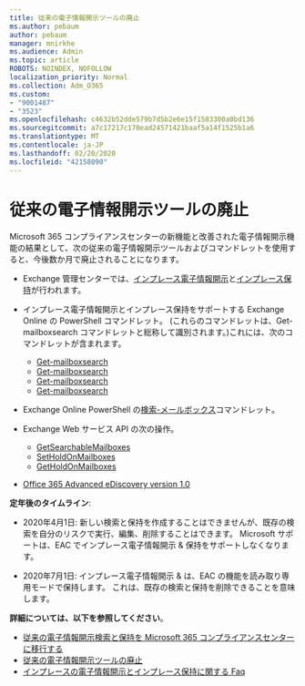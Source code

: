 ```yaml
---
title: 従来の電子情報開示ツールの廃止
ms.author: pebaum
author: pebaum
manager: mnirkhe
ms.audience: Admin
ms.topic: article
ROBOTS: NOINDEX, NOFOLLOW
localization_priority: Normal
ms.collection: Adm_O365
ms.custom:
- "9001487"
- "3523"
ms.openlocfilehash: c4632b52dde579b7d5b2e6e15f1583300a0bd136
ms.sourcegitcommit: a7c17217c170ead24571421baaf5a14f1525b1a6
ms.translationtype: MT
ms.contentlocale: ja-JP
ms.lasthandoff: 02/20/2020
ms.locfileid: "42158090"
---
```

# <a name="retirement-of-legacy-ediscovery-tools"></a>従来の電子情報開示ツールの廃止

Microsoft 365 コンプライアンスセンターの新機能と改善された電子情報開示機能の結果として、次の従来の電子情報開示ツールおよびコマンドレットを使用すると、今後数か月で廃止されることになります。

- Exchange 管理センターでは、[インプレース電子情報開示](https://docs.microsoft.com/exchange/security-and-compliance/in-place-ediscovery/in-place-ediscovery)と[インプレース保持](https://docs.microsoft.com/exchange/security-and-compliance/create-or-remove-in-place-holds)が行われます。

- インプレース電子情報開示とインプレース保持をサポートする Exchange Online の PowerShell コマンドレット。 (これらのコマンドレットは、Get-mailboxsearch コマンドレットと総称して識別されます。)これには、次のコマンドレットが含まれます。

    - [Get-mailboxsearch](https://docs.microsoft.com/powershell/module/exchange/policy-and-compliance-content-search/new-mailboxsearch)
    - [Get-mailboxsearch](https://docs.microsoft.com/powershell/module/exchange/policy-and-compliance-content-search/start-mailboxsearch)
    - [Get-mailboxsearch](https://docs.microsoft.com/powershell/module/exchange/policy-and-compliance-content-search/stop-mailboxsearch)
    - [Get-mailboxsearch](https://docs.microsoft.com/powershell/module/exchange/policy-and-compliance-content-search/set-mailboxsearch)

- Exchange Online PowerShell の[検索-メールボックス](https://docs.microsoft.com/powershell/module/exchange/mailboxes/search-mailbox?view=exchange-ps)コマンドレット。
- Exchange Web サービス API の次の操作。
    - [GetSearchableMailboxes](https://docs.microsoft.com/exchange/client-developer/web-service-reference/getsearchablemailboxes-operation)
    - [SetHoldOnMailboxes](https://docs.microsoft.com/exchange/client-developer/web-service-reference/setholdonmailboxes-operation)
    - [GetHoldOnMailboxes](https://docs.microsoft.com/exchange/client-developer/web-service-reference/getholdonmailboxes-operation)

- [Office 365 Advanced eDiscovery version 1.0](https://docs.microsoft.com/en-us/microsoft-365/compliance/office-365-advanced-ediscovery)

**定年後のタイムライン**:
- 2020年4月1日: 新しい検索と保持を作成することはできませんが、既存の検索を自分のリスクで実行、編集、削除することはできます。 Microsoft サポートは、EAC でインプレース電子情報開示 & 保持をサポートしなくなります。

- 2020年7月1日: インプレース電子情報開示 & は、EAC の機能を読み取り専用モードで保持します。 これは、既存の検索と保持を削除できることを意味します。

**詳細については、以下を参照してください**。

 - [従来の電子情報開示検索と保持を Microsoft 365 コンプライアンスセンターに移行する](https://docs.microsoft.com/en-us/microsoft-365/compliance/migrate-legacy-ediscovery-searches-and-holds)
 - [従来の電子情報開示ツールの廃止](https://docs.microsoft.com/en-us/microsoft-365/compliance/legacy-ediscovery-retirement)
 - [インプレースの電子情報開示とインプレース保持に関する Faq](https://docs.microsoft.com/en-us/microsoft-365/compliance/legacy-ediscovery-retirement#faqs-about-in-place-ediscovery-and-in-place-holds)



